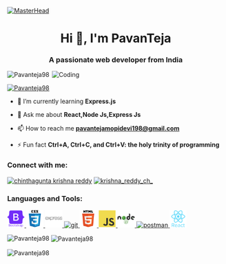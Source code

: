 [![MasterHead](https://www.bing.com/th/id/OGC.3f83ff76d2a4e678627b15efd4793d79?pid=1.7&rurl=https%3a%2f%2fi.pinimg.com%2foriginals%2f81%2f17%2f8b%2f81178b47a8598f0c81c4799f2cdd4057.gif&ehk=MlCgBGLgn1O9eI5oiVtJ1zIi%2fUXWNp7LOleUF1BtVdg%3d)](https://leetcode.com/u/krishna_reddy79939/)
<h1 align="center">Hi 👋, I'm PavanTeja</h1>
<h3 align="center">A passionate web developer from India</h3>
<img align="right" alt="Coding" width="400" src="https://cdn.dribbble.com/users/1059583/screenshots/4171367/coding-freak.gif">

<p align="left"> <img src="https://komarev.com/ghpvc/?username=Pavanteja98&label=Profile%20views&color=0e75b6&style=flat" alt="Pavanteja98" /> </p>

<p align="left"> <a href="https://github.com/ryo-ma/github-profile-trophy"><img src="https://github-profile-trophy.vercel.app/?username=Pavanteja98" alt="Pavanteja98" /></a> </p>

- 🌱 I’m currently learning **Express.js**

- 💬 Ask me about **React,Node Js,Express Js**

- 📫 How to reach me **pavantejamopidevi198@gmail.com**

- ⚡ Fun fact **Ctrl+A, Ctrl+C, and Ctrl+V: the holy trinity of programming**

<h3 align="left">Connect with me:</h3>
<p align="left">
<a href="https://linkedin.com/in/pavanteja-mopidevi" target="blank"><img align="center" src="https://raw.githubusercontent.com/rahuldkjain/github-profile-readme-generator/master/src/images/icons/Social/linked-in-alt.svg" alt="chinthagunta krishna reddy" height="30" width="40" /></a>
<a href="https://instagram.com/pavanteja_mopidevi" target="blank"><img align="center" src="https://raw.githubusercontent.com/rahuldkjain/github-profile-readme-generator/master/src/images/icons/Social/instagram.svg" alt="krishna_reddy_ch_" height="30" width="40" /></a>
</p>

<h3 align="left">Languages and Tools:</h3>
<p align="left">  <a href="https://getbootstrap.com" target="_blank" rel="noreferrer"> <img src="https://raw.githubusercontent.com/devicons/devicon/master/icons/bootstrap/bootstrap-plain-wordmark.svg" alt="bootstrap" width="40" height="40"/> </a> <a href="https://www.w3schools.com/css/" target="_blank" rel="noreferrer"> <img src="https://raw.githubusercontent.com/devicons/devicon/master/icons/css3/css3-original-wordmark.svg" alt="css3" width="40" height="40"/> </a> <a href="https://expressjs.com" target="_blank" rel="noreferrer"> <img src="https://raw.githubusercontent.com/devicons/devicon/master/icons/express/express-original-wordmark.svg" alt="express" width="40" height="40"/> </a> <a href="https://git-scm.com/" target="_blank" rel="noreferrer"> <img src="https://www.vectorlogo.zone/logos/git-scm/git-scm-icon.svg" alt="git" width="40" height="40"/> </a> <a href="https://www.w3.org/html/" target="_blank" rel="noreferrer"> <img src="https://raw.githubusercontent.com/devicons/devicon/master/icons/html5/html5-original-wordmark.svg" alt="html5" width="40" height="40"/> </a> <a href="https://developer.mozilla.org/en-US/docs/Web/JavaScript" target="_blank" rel="noreferrer"> <img src="https://raw.githubusercontent.com/devicons/devicon/master/icons/javascript/javascript-original.svg" alt="javascript" width="40" height="40"/> </a> <a href="https://nodejs.org" target="_blank" rel="noreferrer"> <img src="https://raw.githubusercontent.com/devicons/devicon/master/icons/nodejs/nodejs-original-wordmark.svg" alt="nodejs" width="40" height="40"/> </a> <a href="https://postman.com" target="_blank" rel="noreferrer"> <img src="https://www.vectorlogo.zone/logos/getpostman/getpostman-icon.svg" alt="postman" width="40" height="40"/> </a> <a href="https://reactjs.org/" target="_blank" rel="noreferrer"> <img src="https://raw.githubusercontent.com/devicons/devicon/master/icons/react/react-original-wordmark.svg" alt="react" width="40" height="40"/> </a> </p>

<p><img align="left" src="https://github-readme-stats.vercel.app/api/top-langs?username=Pavanteja98&show_icons=true&locale=en&layout=compact" alt="Pavanteja98" /></p>

<p>&nbsp;<img align="center" src="https://github-readme-stats.vercel.app/api?username=Pavanteja98&show_icons=true&locale=en" alt="Pavanteja98" /></p>

<p><img align="center" src="https://github-readme-streak-stats.herokuapp.com/?user=Pavanteja98&" alt="Pavanteja98" /></p>
